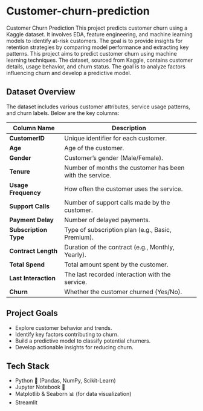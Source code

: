 # Customer-churn-prediction
Customer Churn Prediction This project predicts customer churn using a Kaggle dataset. It involves EDA, feature engineering, and machine learning models to identify at-risk customers. The goal is to provide insights for retention strategies by comparing model performance and extracting key patterns.
This project aims to predict customer churn using machine learning techniques. The dataset, sourced from Kaggle, contains customer details, usage behavior, and churn status. The goal is to analyze factors influencing churn and develop a predictive model.  

## **Dataset Overview**  

The dataset includes various customer attributes, service usage patterns, and churn labels. Below are the key columns:  

| Column Name         | Description |
|--------------------|-------------|
| **CustomerID**       | Unique identifier for each customer. |
| **Age**             | Age of the customer. |
| **Gender**          | Customer’s gender (Male/Female). |
| **Tenure**          | Number of months the customer has been with the service. |
| **Usage Frequency** | How often the customer uses the service. |
| **Support Calls**   | Number of support calls made by the customer. |
| **Payment Delay**   | Number of delayed payments. |
| **Subscription Type** | Type of subscription plan (e.g., Basic, Premium). |
| **Contract Length**  | Duration of the contract (e.g., Monthly, Yearly). |
| **Total Spend**     | Total amount spent by the customer. |
| **Last Interaction** | The last recorded interaction with the service. |
| **Churn**           | Whether the customer churned (Yes/No). |

## **Project Goals**  

- Explore customer behavior and trends.  
- Identify key factors contributing to churn.  
- Build a predictive model to classify potential churners.  
- Develop actionable insights for reducing churn.  

## **Tech Stack**  
- Python 🐍 (Pandas, NumPy, Scikit-Learn)  
- Jupyter Notebook 📓  
- Matplotlib & Seaborn 📊 (for data visualization)  
- Streamlit  
